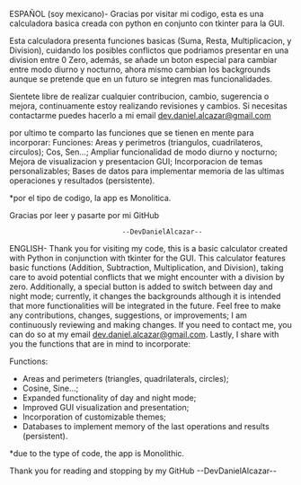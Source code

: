 ESPAÑOL (soy mexicano)-
Gracias por visitar mi codigo, esta es una calculadora basica creada con python en conjunto con
tkinter para la GUI.

Esta calculadora presenta funciones basicas (Suma, Resta, Multiplicacion, y Division), cuidando
los posibles conflictos que podriamos presentar en una division entre 0 Zero, además, se añade
un boton especial para cambiar entre modo diurno y nocturno, ahora mismo cambian los backgrounds
aunque se pretende que en un futuro se integren mas funcionalidades.

Sientete libre de realizar cualquier contribucion, cambio, sugerencia o mejora, continuamente estoy
realizando revisiones y cambios. Si necesitas contactarme puedes hacerlo a mi email
dev.daniel.alcazar@gmail.com

por ultimo te comparto las funciones que se tienen en mente para incorporar:
Funciones:
Areas y perimetros (triangulos, cuadrilateros, circulos);
Cos, Sen...;
Ampliar funcionalidad de modo diurno y nocturno;
Mejora de visualizacion y presentacion GUI;
Incorporacion de temas personalizables;
Bases de datos para implementar memoria de las ultimas operaciones y resultados (persistente).

*por el tipo de codigo, la app es Monolitica.

Gracias por leer y pasarte por mi GitHub

                                --DevDanielAlcazar--
                                
ENGLISH-
Thank you for visiting my code, this is a basic calculator created with Python in conjunction with tkinter for the GUI. This calculator features basic functions (Addition, Subtraction, Multiplication, and Division), taking care to avoid potential conflicts that we might encounter with a division by zero. Additionally, a special button is added to switch between day and night mode; currently, it changes the backgrounds although it is intended that more functionalities will be integrated in the future. Feel free to make any contributions, changes, suggestions, or improvements; I am continuously reviewing and making changes. If you need to contact me, you can do so at my email dev.daniel.alcazar@gmail.com. Lastly, I share with you the functions that are in mind to incorporate:

Functions:
- Areas and perimeters (triangles, quadrilaterals, circles);
- Cosine, Sine...;
- Expanded functionality of day and night mode;
- Improved GUI visualization and presentation;
- Incorporation of customizable themes;
- Databases to implement memory of the last operations and results (persistent).

*due to the type of code, the app is Monolithic.

Thank you for reading and stopping by my GitHub 
                                        --DevDanielAlcazar--